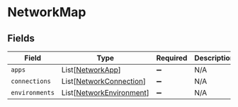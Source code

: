 # NetworkMap


## Fields

| Field                                                                 | Type                                                                  | Required                                                              | Description                                                           |
| --------------------------------------------------------------------- | --------------------------------------------------------------------- | --------------------------------------------------------------------- | --------------------------------------------------------------------- |
| `apps`                                                                | List[[NetworkApp](../../models/shared/networkapp.md)]                 | :heavy_minus_sign:                                                    | N/A                                                                   |
| `connections`                                                         | List[[NetworkConnection](../../models/shared/networkconnection.md)]   | :heavy_minus_sign:                                                    | N/A                                                                   |
| `environments`                                                        | List[[NetworkEnvironment](../../models/shared/networkenvironment.md)] | :heavy_minus_sign:                                                    | N/A                                                                   |